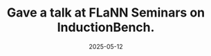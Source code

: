 ---
title: Gave a talk at FLaNN Seminars on InductionBench.
cms_exclude: true

date: "2025-05-12"

# View.
#   1 = List
#   2 = Compact
#   3 = Card
view: 1

# Optional header image (relative to `static/media/` folder).
header:
  caption: ''
  image: ''
---